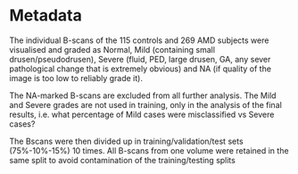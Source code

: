 # Metadata 

The individual B-scans of the 115 controls and 269 AMD subjects were visualised and graded as Normal, Mild (containing small drusen/pseudodrusen), Severe (fluid, PED, large drusen, GA, any sever pathological change that is extremely obvious) and NA (if quality of the image is too low to reliably grade it). 

The NA-marked B-scans are excluded from all further analysis. The Mild and Severe grades are not used in training, only in the analysis of the final results, i.e. what percentage of Mild cases were misclassified vs Severe cases? 

The Bscans were then divided up in training/validation/test sets (75%-10%-15%) 10 times. All B-scans from one volume were retained in the same split to avoid contamination of the training/testing splits 

